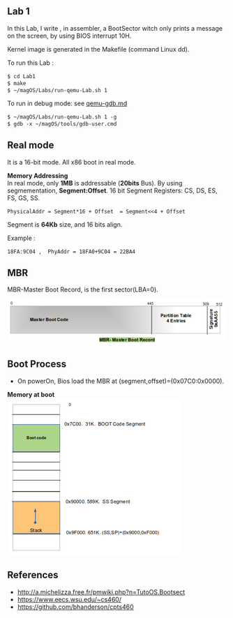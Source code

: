 ## Lab 1
In this Lab, I write , in assembler,  a BootSector witch only prints a message on the screen, by using BIOS interrupt 10H.

Kernel image is generated in the Makefile (command Linux dd).

To run this Lab :
	
	$ cd Lab1 
	$ make
	$ ~/magOS/Labs/run-qemu-Lab.sh 1

To run in debug mode: see [qemu-gdb.md](/documentation/kernel/qemu-gdb.md)
	
	$ ~/magOS/Labs/run-qemu-Lab.sh 1 -g
	$ gdb -x ~/magOS/tools/gdb-user.cmd


## Real mode 
It is a 16-bit mode. All x86 boot in real mode.

**Memory Addressing**  
In real mode, only **1MB** is addressable (**20bits** Bus). By using segmementation, **Segment:Offset**. 16 bit Segment Registers:  CS, DS, ES, FS, GS, SS. 

    PhysicalAddr = Segment*16 + Offset  = Segment<<4 + Offset

Segment is **64Kb** size, and 16 bits align.


Example : 
    
    18FA:9C04 ,  PhyAddr = 18FA0+9C04 = 22BA4

## MBR
MBR-Master Boot Record, is the first sector(LBA=0).

![](/documentation/images/MBR.png)

## Boot Process
- On powerOn, Bios load the MBR at (segment,offset)=(0x07C0:0x0000).

**Memory at boot**  
![](/documentation/images/Memory-Boot-Lab1.png)


## References
- http://a.michelizza.free.fr/pmwiki.php?n=TutoOS.Bootsect
- https://www.eecs.wsu.edu/~cs460/
- https://github.com/bhanderson/cpts460